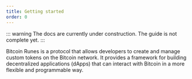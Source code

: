 ```yaml
---
title: Getting started
order: 0
---
```


::: warning
The docs are currently under construction. The guide is not complete yet.
:::


Bitcoin Runes is a protocol that allows developers to create and manage custom tokens on the Bitcoin network. It provides a framework for building decentralized applications (dApps) that can interact with Bitcoin in a more flexible and programmable way.

